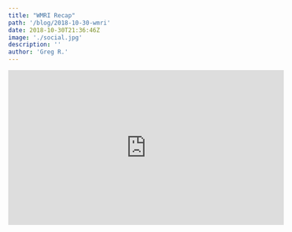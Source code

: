 ```yaml
---
title: "WMRI Recap"
path: '/blog/2018-10-30-wmri'
date: 2018-10-30T21:36:46Z
image: './social.jpg'
description: ''
author: 'Greg R.'
---
```


<iframe width="560" height="315" src="https://www.youtube.com/embed/sSpxZm84Hvk" frameborder="0" allow="accelerometer; autoplay; encrypted-media; gyroscope; picture-in-picture" allowfullscreen></iframe>